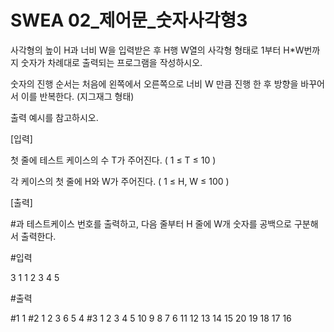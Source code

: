 # SWEA 02_제어문_숫자사각형3

사각형의 높이 H과 너비 W을 입력받은 후 H행 W열의 사각형 형태로 1부터 H*W번까지 숫자가 차례대로 출력되는 프로그램을 작성하시오.

숫자의 진행 순서는 처음에 왼쪽에서 오른쪽으로 너비 W 만큼 진행 한 후 방향을 바꾸어서 이를 반복한다. (지그재그 형태)

출력 예시를 참고하시오.

[입력]

첫 줄에 테스트 케이스의 수 T가 주어진다. ( 1 ≤ T ≤ 10 )

각 케이스의 첫 줄에 H와 W가 주어진다. ( 1 ≤ H, W ≤ 100 )

[출력]

#과 테스트케이스 번호를 출력하고, 다음 줄부터 H 줄에 W개 숫자를 공백으로 구분해서 출력한다.

#입력

3
1 1
2 3
4 5

#출력

#1
1 
#2
1 2 3 
6 5 4 
#3
1 2 3 4 5 
10 9 8 7 6 
11 12 13 14 15 
20 19 18 17 16 